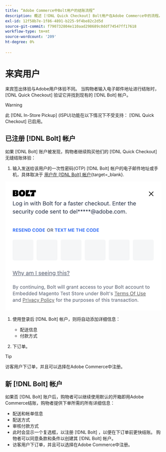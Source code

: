 ```yaml
---
title: “Adobe Commerce中Bolt用户的结账流程”
description: 概述 [!DNL Quick Checkout] Bolt用户在Adobe Commerce中的流程。
exl-id: 12f58b7e-1f86-4891-b225-9f4be82c2d5d
source-git-commit: f790732804e110aad298689c0ddf74547ff17618
workflow-type: tm+mt
source-wordcount: '209'
ht-degree: 0%

---
```


# 来宾用户

来宾签出体验与Adobe用户体验不同。 当购物者输入电子邮件地址进行结账时， [!DNL Quick Checkout] 验证它并找到现有的 [!DNL Bolt] 帐户。

>[!WARNING]
>
> 此 [!DNL In-Store Pickup] (ISPU)功能在以下情况下不受支持： [!DNL Quick Checkout] 已启用。

## 已注册 [!DNL Bolt] 帐户

如果 [!DNL Bolt] 账户被发现，购物者继续购买他们的 [!DNL Quick Checkout] 无缝结账体验：

1. 输入发送给该用户的一次性密码(OTP) [!DNL Bolt] 帐户的电子邮件地址或手机，具体取决于 [用户在 [!DNL Bolt] 帐户](https://help.bolt.com/shoppers/account/account-settings/#how-to-set-preferred-login-method){target=_blank}.

![OTP弹出窗口](assets/new-logo-otp-email.png)

1. 使用登录后 [!DNL Bolt] 帐户，则将自动添加详细信息：

   - 配送信息
   - 付款方式

1. 下订单。

>[!TIP]
>
> 访客用户下订单，并且可以选择在Adobe Commerce中注册。

## 新 [!DNL Bolt] 帐户

如果否 [!DNL Bolt] 账户后，购物者可以继续使用默认的开箱即用Adobe Commerce结账，购物者提供下单所需的所有详细信息：

- 配送和帐单信息
- 配送方式
- 审核付款方式
- 此时会显示一个复选框，以注册 [!DNL Bolt] ，以便在下订单前更快结账。 购物者可以同意条款和条件以创建其 [!DNL Bolt] 帐户。
- 访客用户下订单，并且可以选择在Adobe Commerce中注册。

